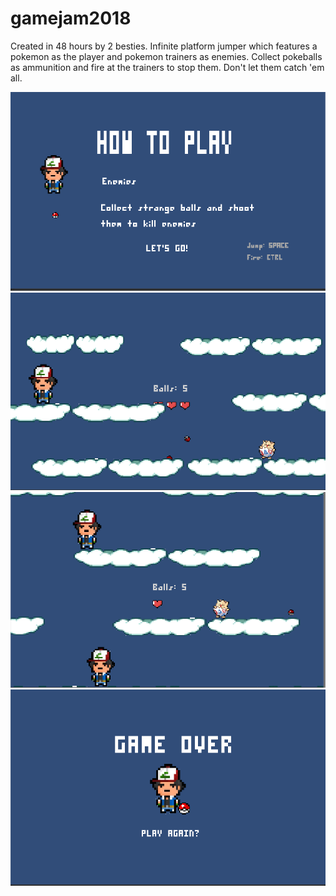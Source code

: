 # gamejam2018

Created in 48 hours by 2 besties. 
Infinite platform jumper which features a pokemon as the player and pokemon trainers as enemies. Collect pokeballs as ammunition and fire at the trainers to stop them. Don't let them catch 'em all. 

![alt text](https://github.com/jin-yinuo/gamejam1/blob/master/Home.PNG)
![alt text](https://github.com/jin-yinuo/gamejam1/blob/master/Game2.png)
![alt text](https://github.com/jin-yinuo/gamejam1/blob/master/Game3.png)
![alt text](https://github.com/jin-yinuo/gamejam1/blob/master/GameOve.png)

